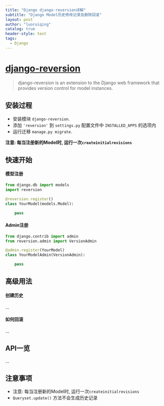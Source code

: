 ```yaml
---
title: "Django django-reversion详解"
subtitle: "Django Model历史修改记录及删除回滚"
layout: post
author: "luoruiqing"
catalog: true
header-style: text
tags:
  - Django
---
```


# [django-reversion](https://django-reversion.readthedocs.io/)

> django-reversion is an extension to the Django web framework that provides version control for model instances.


## 安装过程

- 安装模块 `django-reversion`.
- 添加 `'reversion'` 到 `settings.py` 配置文件中 `INSTALLED_APPS` 的选项内
- 运行迁移 `manage.py migrate`.


**注意: 每当注册新的Model时, 运行一次`createinitialrevisions`**


## 快速开始

#### 模型注册

```python
from django.db import models
import reversion

@reversion.register()
class YourModel(models.Model):

    pass
```

#### Admin注册

```python
from django.contrib import admin
from reversion.admin import VersionAdmin

@admin.register(YourModel)
class YourModelAdmin(VersionAdmin):

    pass
```

## 高级用法

#### 创建历史

...

#### 如何回滚

...

## API一览

...

## 注意事项

- 注意: 每当注册新的Model时, 运行一次`createinitialrevisions`
- `Queryset.update()` 方法不会生成历史记录